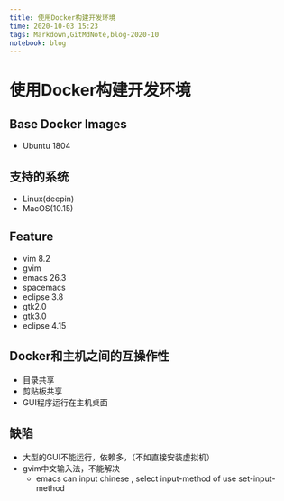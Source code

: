 ```yaml
---
title: 使用Docker构建开发环境
time: 2020-10-03 15:23
tags: Markdown,GitMdNote,blog-2020-10
notebook: blog
---
```


# 使用Docker构建开发环境

## Base Docker Images

- Ubuntu 1804

## 支持的系统

- Linux(deepin)
- MacOS(10.15)

## Feature

- vim 8.2
- gvim
- emacs 26.3
- spacemacs
- eclipse 3.8
- gtk2.0
- gtk3.0
- eclipse 4.15

## Docker和主机之间的互操作性

- 目录共享
- 剪贴板共享
- GUI程序运行在主机桌面

## 缺陷

- 大型的GUI不能运行，依赖多，（不如直接安装虚拟机）
- gvim中文输入法，不能解决
  - emacs can input chinese , select input-method of use set-input-method


